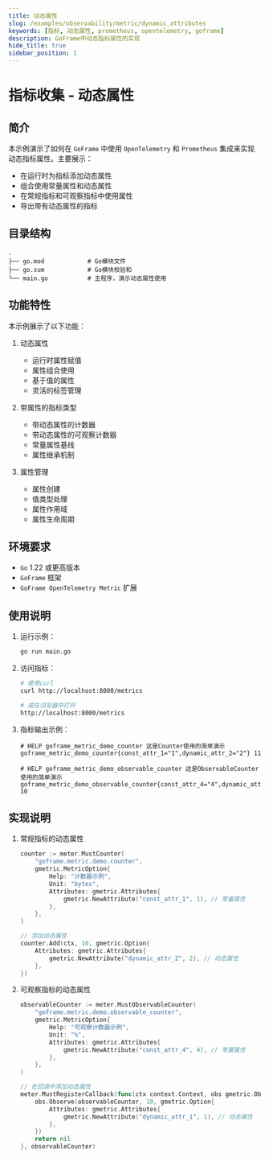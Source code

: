 ```yaml
---
title: 动态属性
slug: /examples/observability/metric/dynamic_attributes
keywords: [指标, 动态属性, prometheus, opentelemetry, goframe]
description: GoFrame中动态指标属性的实现
hide_title: true
sidebar_position: 1
---
```


# 指标收集 - 动态属性

## 简介

本示例演示了如何在 `GoFrame` 中使用 `OpenTelemetry` 和 `Prometheus` 集成来实现动态指标属性。主要展示：
- 在运行时为指标添加动态属性
- 组合使用常量属性和动态属性
- 在常规指标和可观察指标中使用属性
- 导出带有动态属性的指标

## 目录结构

```text
.
├── go.mod            # Go模块文件
├── go.sum            # Go模块校验和
└── main.go           # 主程序，演示动态属性使用
```

## 功能特性

本示例展示了以下功能：

1. 动态属性
   - 运行时属性赋值
   - 属性组合使用
   - 基于值的属性
   - 灵活的标签管理

2. 带属性的指标类型
   - 带动态属性的计数器
   - 带动态属性的可观察计数器
   - 常量属性基线
   - 属性继承机制

3. 属性管理
   - 属性创建
   - 值类型处理
   - 属性作用域
   - 属性生命周期

## 环境要求

- `Go` 1.22 或更高版本
- `GoFrame` 框架
- `GoFrame OpenTelemetry Metric` 扩展

## 使用说明

1. 运行示例：
   ```bash
   go run main.go
   ```

2. 访问指标：
   ```bash
   # 使用curl
   curl http://localhost:8000/metrics
   
   # 或在浏览器中打开
   http://localhost:8000/metrics
   ```

3. 指标输出示例：
   ```text
   # HELP goframe_metric_demo_counter 这是Counter使用的简单演示
   goframe_metric_demo_counter{const_attr_1="1",dynamic_attr_2="2"} 11
   
   # HELP goframe_metric_demo_observable_counter 这是ObservableCounter使用的简单演示
   goframe_metric_demo_observable_counter{const_attr_4="4",dynamic_attr_1="1"} 10
   ```

## 实现说明

1. 常规指标的动态属性
   ```go
   counter := meter.MustCounter(
       "goframe.metric.demo.counter",
       gmetric.MetricOption{
           Help: "计数器示例",
           Unit: "bytes",
           Attributes: gmetric.Attributes{
               gmetric.NewAttribute("const_attr_1", 1), // 常量属性
           },
       },
   )
   
   // 添加动态属性
   counter.Add(ctx, 10, gmetric.Option{
       Attributes: gmetric.Attributes{
           gmetric.NewAttribute("dynamic_attr_2", 2), // 动态属性
       },
   })
   ```

2. 可观察指标的动态属性
   ```go
   observableCounter := meter.MustObservableCounter(
       "goframe.metric.demo.observable_counter",
       gmetric.MetricOption{
           Help: "可观察计数器示例",
           Unit: "%",
           Attributes: gmetric.Attributes{
               gmetric.NewAttribute("const_attr_4", 4), // 常量属性
           },
       },
   )
   
   // 在回调中添加动态属性
   meter.MustRegisterCallback(func(ctx context.Context, obs gmetric.Observer) error {
       obs.Observe(observableCounter, 10, gmetric.Option{
           Attributes: gmetric.Attributes{
               gmetric.NewAttribute("dynamic_attr_1", 1), // 动态属性
           },
       })
       return nil
   }, observableCounter)
   ```
